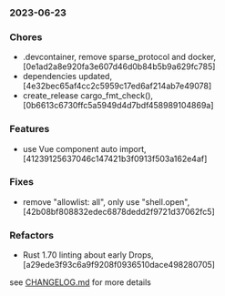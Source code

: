 ### 2023-06-23

### Chores
+ .devcontainer, remove sparse_protocol and docker, [0e1ad2a8e920fa3e607d46d0b84b5b9a629fc785]
+ dependencies updated, [4e32bec65af4cc2c5959c17ed6af214ab7e49078]
+ create_release cargo_fmt_check(), [0b6613c6730ffc5a5949d4d7bdf458989104869a]

### Features
+ use Vue component auto import, [41239125637046c147421b3f0913f503a162e4af]

### Fixes
+ remove "allowlist: all", only use "shell.open", [42b08bf808832edec6878dedd2f9721d37062fc5]

### Refactors
+ Rust 1.70 linting about early Drops, [a29ede3f93c6a9f9208f0936510dace498280705]


see <a href='https://wwwhub.com/mrjackwills/obliqoro/blob/main/CHANGELOG.md'>CHANGELOG.md</a> for more details
